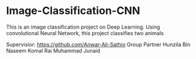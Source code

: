 # Image-Classification-CNN
This is an image classification project on Deep Learning. Using convolutional Neural Network, this project classifies two animals

Supervisior:
https://github.com/Anwar-Ali-Sathio 
Group Partner
Hunzila Bin Naseem
Komal Rai
Muhammad Junaid
